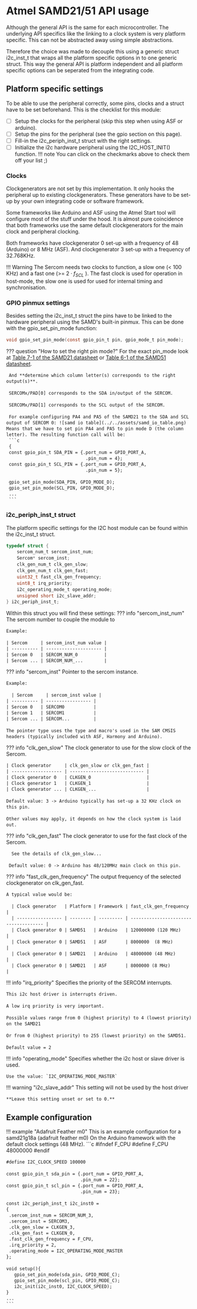 # Atmel SAMD21/51 API usage

Although the general API is the same for each microcontroller. The underlying API specifics like the linking to a clock system is very platform specific. This can not be abstracted away using simple abstractions. 

Therefore the choice was made to decouple this using a generic struct i2c_inst_t that wraps all the platform specific options in to one generic struct. This way the general API is platform independent and all platform specific options can be seperated from the integrating code. 

## Platform specific settings

To be able to use the peripheral correctly, some pins, clocks and a struct have to be set beforehand. This is the checklist for this module:

- [ ] Setup the clocks for the peripheral (skip this step when using ASF or arduino).
- [ ] Setup the pins for the peripheral (see the gpio section on this page).
- [ ] Fill-in the i2c_periph_inst_t struct with the right settings.
- [ ] Initialize the i2c hardware peripheral using the I2C_HOST_INIT() function.
!!! note
    You can click on the checkmarks above to check them off your list ;)

### Clocks

Clockgenerators are not set by this implementation. It only hooks the peripheral up to existing clockgenerators. These generators have to be set-up by your own integrating code or software framework. 

Some frameworks like Arduino and ASF using the Atmel Start tool will configure most of the stuff under the hood. It is almost pure coincidence that both frameworks use the same default clockgenerators for the main clock and peripheral clocking.

Both frameworks have clockgenerator 0 set-up with a frequency of 48 (Arduino) or 8 MHz (ASF). And clockgenerator 3 set-up with a frequency of 32.768KHz. 

!!! Warning
    The Sercom needs two clocks to function, a slow one (< 100 KHz) and a fast one (>= $2 \cdot f_{SCL}$ ). The fast clock is used for operation in host-mode, the slow one is used for used for internal timing and synchronisation.

### GPIO pinmux settings

Besides setting the i2c_inst_t struct the pins have to be linked to the hardware peripheral using the SAMD's built-in pinmux. This can be done with the gpio_set_pin_mode function:

```c
void gpio_set_pin_mode(const gpio_pin_t pin, gpio_mode_t pin_mode);
```

??? question "How to set the right pin mode?"
    For the exact pin_mode look at [Table 7-1 of the SAMD21 datasheet](https://ww1.microchip.com/downloads/aemDocuments/documents/MCU32/ProductDocuments/DataSheets/SAM-D21-DA1-Family-Data-Sheet-DS40001882H.pdf) or [Table 6-1 of  the SAMD51 datasheet](https://ww1.microchip.com/downloads/aemDocuments/documents/MCU32/ProductDocuments/DataSheets/SAM-D5x-E5x-Family-Data-Sheet-DS60001507.pdf).

     And **determine which column letter(s) corresponds to the right output(s)**.
    
     SERCOMx/PAD[0] corresponds to the SDA in/output of the SERCOM.
    
     SERCOMx/PAD[1] corresponds to the SCL output of the SERCOM. 
    
     For example configuring PA4 and PA5 of the SAMD21 to the SDA and SCL output of SERCOM 0: ![samd io table](../../assets/samd_io_table.png) Means that we have to set pin PA4 and PA5 to pin mode D (the column letter). The resulting function call will be:
     ```c
     {
     const gpio_pin_t SDA_PIN = {.port_num = GPIO_PORT_A, 
                                  .pin_num = 4};
     const gpio_pin_t SCL_PIN = {.port_num = GPIO_PORT_A,
                                  .pin_num = 5};
    
     gpio_set_pin_mode(SDA_PIN, GPIO_MODE_D);
     gpio_set_pin_mode(SCL_PIN, GPIO_MODE_D);
     ...
     ```

### i2c_periph_inst_t struct

The platform specific settings for the I2C host module can be found within the i2c_inst_t struct. 

```c
typedef struct {
    sercom_num_t sercom_inst_num;
    Sercom* sercom_inst;
    clk_gen_num_t clk_gen_slow;
    clk_gen_num_t clk_gen_fast;
    uint32_t fast_clk_gen_frequency;
    uint8_t irq_priority;
    i2c_operating_mode_t operating_mode;
    unsigned short i2c_slave_addr;
} i2c_periph_inst_t;
```

Within this struct you will find these settings:
??? info  "sercom_inst_num"
    The sercom number to couple the module to 

    Example: 
    
    | Sercom     | sercom_inst_num value |
    | ---------- | --------------------- |
    | Sercom 0   | SERCOM_NUM_0          |
    | Sercom ... | SERCOM_NUM_...        |

??? info "sercom_inst"
    Pointer to the sercom instance.

    Example:
    
      | Sercom     | sercom_inst value |
    | ---------- | ----------------- |
    | Sercom 0   | SERCOM0           |
    | Sercom 1   | SERCOM1           |
    | Sercom ... | SERCOM...         |
    
    The pointer type uses the type and macro's used in the SAM CMSIS headers (typically included with ASF, Harmony and Arduino).

??? info "clk_gen_slow"
    The clock generator to use for the slow clock of the Sercom.

    | Clock generator     | clk_gen_slow or clk_gen_fast |
    | ------------------- | ---------------------------- |
    | Clock generator 0   | CLKGEN_0                     |
    | Clock generator 1   | CLKGEN_1                     |
    | Clock generator ... | CLKGEN_...                   |
    
    Default value: 3 -> Arduino typically has set-up a 32 KHz clock on this pin. 
    
    Other values may apply, it depends on how the clock system is laid out.

??? info "clk_gen_fast"
     The clock generator to use for the fast clock of the Sercom.
       
      See the details of clk_gen_slow...

     Default value: 0 -> Arduino has 48/120MHz main clock on this pin.

??? info "fast_clk_gen_frequency"
    The output frequency of the selected clockgenerator on clk_gen_fast.
    
    A typical value would be: 

      | Clock generator   | Platform | Framework | fast_clk_gen_frequency                |
      | ----------------- | -------- | --------- | ------------------------------------- |
      | Clock generator 0 | SAMD51   | Arduino   | 120000000 (120 MHz)                   |
      | Clock generator 0 | SAMD51   | ASF       | 8000000  (8 MHz) 			 |
      | Clock generator 0 | SAMD21   | Arduino   | 48000000 (48 MHz)                     |
      | Clock generator 0 | SAMD21   | ASF       | 8000000 (8 MHz)			 |

!!! info "irq_priority"
    Specifies the priority of the SERCOM interrupts. 
    
    This i2c host driver is interrupts driven. 
    
    A low irq priority is very important.
    
    Possible values range from 0 (highest priority) to 4 (lowest priority) on the SAMD21
    
    Or from 0 (highest priority) to 255 (lowest priority) on the SAMD51.
    
    Default value = 2
    
!!! info "operating_mode"
    Specifies whether the i2c host or slave driver is used.
    
    Use the value: `I2C_OPERATING_MODE_MASTER`

!!! warning "i2c_slave_addr"
     This setting will not be used by the host driver
    
    **Leave this setting unset or set to 0.**

## Example configuration

!!! example "Adafruit Feather m0"
    This is an example configuration for a samd21g18a (adafruit feather m0)
    On the Arduino framework with the default clock settings (48 MHz).
    ```c
    #ifndef F_CPU
    #define F_CPU 48000000
    #endif

    #define I2C_CLOCK_SPEED 100000
    
    const gpio_pin_t sda_pin = {.port_num = GPIO_PORT_A,
                                .pin_num = 22};
    const gpio_pin_t scl_pin = {.port_num = GPIO_PORT_A,
                                .pin_num = 23};
    
    const i2c_periph_inst_t i2c_inst0 = 
    {
     .sercom_inst_num = SERCOM_NUM_3,
     .sercom_inst = SERCOM3,
     .clk_gen_slow = CLKGEN_3,
     .clk_gen_fast = CLKGEN_0,
     .fast_clk_gen_frequency = F_CPU,
     .irq_priority = 2,
     .operating_mode = I2C_OPERATING_MODE_MASTER
    };
    
    void setup(){
       gpio_set_pin_mode(sda_pin, GPIO_MODE_C);
       gpio_set_pin_mode(scl_pin, GPIO_MODE_C);
       i2c_init(i2c_inst0, I2C_CLOCK_SPEED);
    }
    ...
    ```
